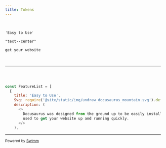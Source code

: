 ```yaml
---
title: Tokens
---
```

&nbsp;

<SwmToken path="/examples/classic/src/components/HomepageFeatures/index.js" pos="7:4:10" line-data="    title: &#39;Easy to Use&#39;,">`'Easy to Use'`</SwmToken>

<SwmToken path="/examples/classic/src/components/HomepageFeatures/index.js" pos="41:6:10" line-data="      &lt;div className=&quot;text--center&quot;&gt;">`"text--center"`</SwmToken>

<SwmToken path="/examples/classic/src/components/HomepageFeatures/index.js" pos="12:5:9" line-data="        used to get your website up and running quickly.">`get your website`</SwmToken>

&nbsp;

<SwmSnippet path="/examples/classic/src/components/HomepageFeatures/index.js" line="4">

---

&nbsp;

```javascript

const FeatureList = [
  {
    title: 'Easy to Use',
    Svg: require('@site/static/img/undraw_docusaurus_mountain.svg').default,
    description: (
      <>
        Docusaurus was designed from the ground up to be easily installed and
        used to get your website up and running quickly.
      </>
    ),
```

---

</SwmSnippet>

<SwmMeta repo-id="Z2l0aHViJTNBJTNBZG9jdXNhdXJ1cyUzQSUzQW5hZGF2LXN3aW1t" repo-name="docusaurus"><sup>Powered by [Swimm](http://localhost:5001/)</sup></SwmMeta>
